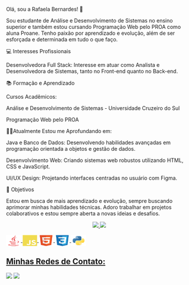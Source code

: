 Olá, sou a Rafaela Bernardes! 👋

Sou estudante de Análise e Desenvolvimento de Sistemas no ensino superior e também estou cursando Programação Web pelo PROA como aluna Proane. Tenho paixão por aprendizado e evolução, além de ser esforçada e determinada em tudo o que faço.

💻 Interesses Profissionais

Desenvolvedora Full Stack: Interesse em atuar como Analista e Desenvolvedora de Sistemas, tanto no Front-end quanto no Back-end.

📚 Formação e Aprendizado

Cursos Acadêmicos:

Análise e Desenvolvimento de Sistemas - Universidade Cruzeiro do Sul

Programação Web pelo PROA

📔💙Atualmente Estou me Aprofundando em:

Java e Banco de Dados: Desenvolvendo habilidades avançadas em programação orientada a objetos e gestão de dados.

Desenvolvimento Web: Criando sistemas web robustos utilizando HTML, CSS e JavaScript.

UI/UX Design: Projetando interfaces centradas no usuário com Figma.

💞️ Objetivos

Estou em busca de mais aprendizado e evolução, sempre buscando aprimorar minhas habilidades técnicas. Adoro trabalhar em projetos colaborativos e estou sempre aberta a novas ideias e desafios.

  <div align="center">
    <a href="https://github.com/rafabernardess">
  <img height="180em" src="https://github-readme-stats.vercel.app/api?username=rafabernardess&show_icons=true&theme=dark&include_all_commits=true&count_private=true"/>
  <img height="180em" src="https://github-readme-stats.vercel.app/api/top-langs/?username=rafabernardess&layout=compact&langs_count=7&theme=dark"/>
</div>
      
<div style="display: inline_block"><br>
  <img align="center" alt="Rafa-Java" height="30" width="40" src="https://raw.githubusercontent.com/devicons/devicon/master/icons/java/java-plain.svg">
  <img align="center" alt="Rafa-Js" height="30" width="40" src="https://raw.githubusercontent.com/devicons/devicon/master/icons/javascript/javascript-plain.svg">
  <img align="center" alt="Rafa-HTML" height="30" width="40" src="https://raw.githubusercontent.com/devicons/devicon/master/icons/html5/html5-original.svg">
  <img align="center" alt="Rafa-CSS" height="30" width="40" src="https://raw.githubusercontent.com/devicons/devicon/master/icons/css3/css3-original.svg">
  <img align="center" alt="Rafa-Python" height="30" width="40" src="https://raw.githubusercontent.com/devicons/devicon/master/icons/python/python-original.svg">
</div>

  ##
  ## Minhas Redes de Contato:
  
<div>
    <a href="https://www.instagram.com/rafabernardess_/" target="_blank"><img src="https://img.shields.io/badge/-Instagram-%23E4405F?style=for-the-badge&logo=instagram&logoColor=white" target="_blank"></a>
    <a href="https://www.linkedin.com/in/rafaela-bernardes-05b4652b5/" target="_blank"><img src="https://img.shields.io/badge/-LinkedIn-%230077B5?style=for-the-badge&logo=linkedin&logoColor=white" target="_blank"></a> 
  </div>



